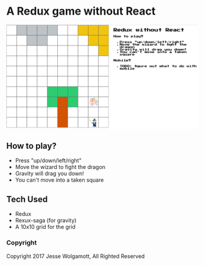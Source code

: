 # A Redux game without React

![](build/screenshot.png)


## How to play?

* Press "up/down/left/right"
* Move the wizard to fight the dragon
* Gravity will drag you down!
* You can't move into a taken square

## Tech Used

* Redux
* Rexux-saga (for gravity)
* A 10x10 grid for the grid

### Copyright
Copyright 2017 Jesse Wolgamott, All Righted Reserved
